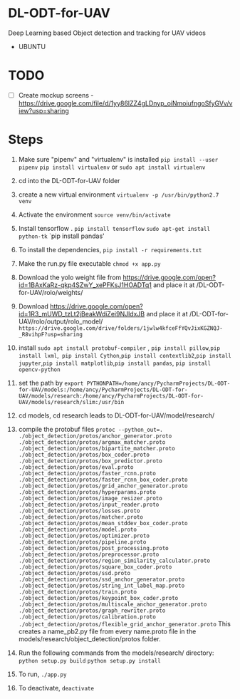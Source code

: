 # DL-ODT-for-UAV
Deep Learning based Object detection and tracking for UAV videos
- UBUNTU

# TODO
- [ ] Create mockup screens - https://drive.google.com/file/d/1yy86lZZ4gLDnyp_oiNmoiufngoSfyGVv/view?usp=sharing



# Steps
1. Make sure "pipenv" and "virtualenv" is installed
    `pip install --user pipenv`
    `pip install virtualenv` or `sudo apt install virtualenv`
    
2. cd into the DL-ODT-for-UAV folder

3. create a new virtual environment 
    `virtualenv -p /usr/bin/python2.7 venv`
4. Activate the environment
    `source venv/bin/activate`
    
5. Install tensorflow .
   `pip install tensorflow`
   `sudo apt-get install python-tk`
   `pip install pandas'
   

6. To install the dependencies,
    `pip install -r requirements.txt`

7. Make the run.py file executable
    `chmod +x app.py`
    
8. Download the yolo weight file from https://drive.google.com/open?id=1BAxKaRz-qkp4SZwY_xePFKsJ1HOADTq1 and place it at /DL-ODT-for-UAV/rolo/weights/

9. Download https://drive.google.com/open?id=1R3_mUWD_tzLt2jBeakWdiZei9NJldxJB and place it at /DL-ODT-for-UAV/rolo/output/rolo_model/
`https://drive.google.com/drive/folders/1jwlw4kfceFfYQvJixKGZNQJ-_R8vihpF?usp=sharing`


8. install `sudo apt install protobuf-compiler` , `pip install pillow`,`pip install lxml`,` pip install Cython`,`pip install contextlib2`,`pip install jupyter`,`pip install matplotlib`,`pip install pandas`, `pip install opencv-python`

9. set the path by `export PYTHONPATH=/home/ancy/PycharmProjects/DL-ODT-for-UAV/models:/home/ancy/PycharmProjects/DL-ODT-for-UAV/models/research:/home/ancy/PycharmProjects/DL-ODT-for-UAV/models/research/slim:/usr/bin`

10. cd models, cd research leads to DL-ODT-for-UAV/model/research/   

11. compile the protobuf files `protoc --python_out=. ./object_detection/protos/anchor_generator.proto ./object_detection/protos/argmax_matcher.proto ./object_detection/protos/bipartite_matcher.proto ./object_detection/protos/box_coder.proto ./object_detection/protos/box_predictor.proto ./object_detection/protos/eval.proto ./object_detection/protos/faster_rcnn.proto ./object_detection/protos/faster_rcnn_box_coder.proto ./object_detection/protos/grid_anchor_generator.proto ./object_detection/protos/hyperparams.proto ./object_detection/protos/image_resizer.proto ./object_detection/protos/input_reader.proto ./object_detection/protos/losses.proto ./object_detection/protos/matcher.proto ./object_detection/protos/mean_stddev_box_coder.proto ./object_detection/protos/model.proto ./object_detection/protos/optimizer.proto ./object_detection/protos/pipeline.proto ./object_detection/protos/post_processing.proto ./object_detection/protos/preprocessor.proto ./object_detection/protos/region_similarity_calculator.proto ./object_detection/protos/square_box_coder.proto ./object_detection/protos/ssd.proto ./object_detection/protos/ssd_anchor_generator.proto ./object_detection/protos/string_int_label_map.proto ./object_detection/protos/train.proto ./object_detection/protos/keypoint_box_coder.proto ./object_detection/protos/multiscale_anchor_generator.proto ./object_detection/protos/graph_rewriter.proto ./object_detection/protos/calibration.proto ./object_detection/protos/flexible_grid_anchor_generator.proto`
This creates a name_pb2.py file from every name.proto file in the models/research/object_detection/protos folder.

12. Run the following commands from the models/research/ directory: `python setup.py build` `python setup.py install`

   
8. To run,
    `./app.py`
9. To deactivate,
    `deactivate`
    

 
